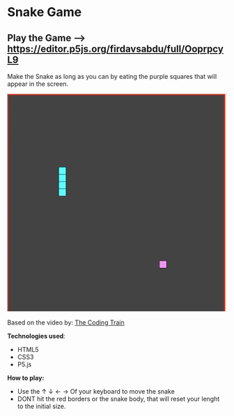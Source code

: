 # Snake Game
## Play the Game --> https://editor.p5js.org/firdavsabdu/full/OoprpcyL9


Make the Snake as long as you can by eating the purple squares that will appear in the screen.

![](snake_game_gif.gif)

Based on the video by: [The Coding Train](https://www.youtube.com/watch?v=AaGK-fj-BAM&index=3&list=PLRqwX-V7Uu6ZiZxtDDRCi6uhfTH4FilpH)

**Technologies used**:
* HTML5
* CSS3
* P5.js

**How to play:**
* Use the ↑ ↓ ← → Of your keyboard to move the snake
* DONT hit the red borders or the snake body, that will reset your lenght to the initial size.
